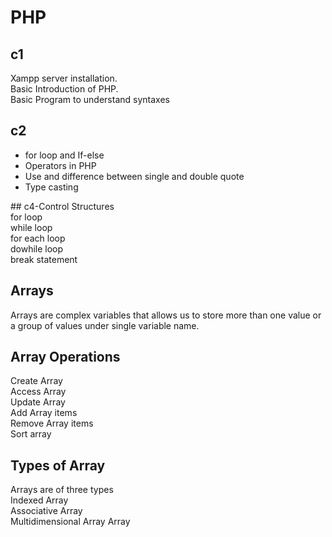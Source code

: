 # PHP
## c1
Xampp server installation.<br>
Basic Introduction of PHP.<br>
Basic Program to understand syntaxes
## c2
<ul>
<li>for loop and If-else
<li>Operators in PHP<br>
<li>Use and difference between single and double quote<br>
<li>Type casting
</ul>
## c4-Control Structures<br>
for loop  <br>
while loop <br>
for each loop <br>
dowhile loop <br>
break statement

## Arrays
Arrays are complex variables that allows us to store more than one value or a group of values under single variable name.

## Array Operations
Create Array<br>
Access Array<br>
Update Array<br>
Add Array items<br>
Remove Array items<br>
Sort array

## Types of Array

Arrays are of three types<br>
Indexed Array<br>
Associative Array<br>
Multidimensional Array Array<br>




